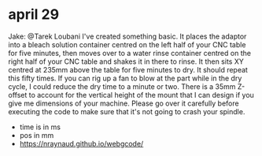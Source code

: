 april 29
===
Jake:
@Tarek Loubani I've created something basic. It places the adaptor into a bleach solution container centred on the left half of your CNC table for five minutes, then moves over to a water rinse container centred on the right half of your CNC table and shakes it in there to rinse. It then sits XY centred at 235mm above the table for five minutes to dry. It should repeat this fifty times. If you can rig up a fan to blow at the part while in the dry cycle, I could reduce the dry time to a minute or two. There is a 35mm Z-offset to account for the vertical height of the mount that I can design if you give me dimensions of your machine. Please go over it carefully before executing the code to make sure that it's not going to crash your spindle.

* time is in ms
* pos in mm
* https://nraynaud.github.io/webgcode/
